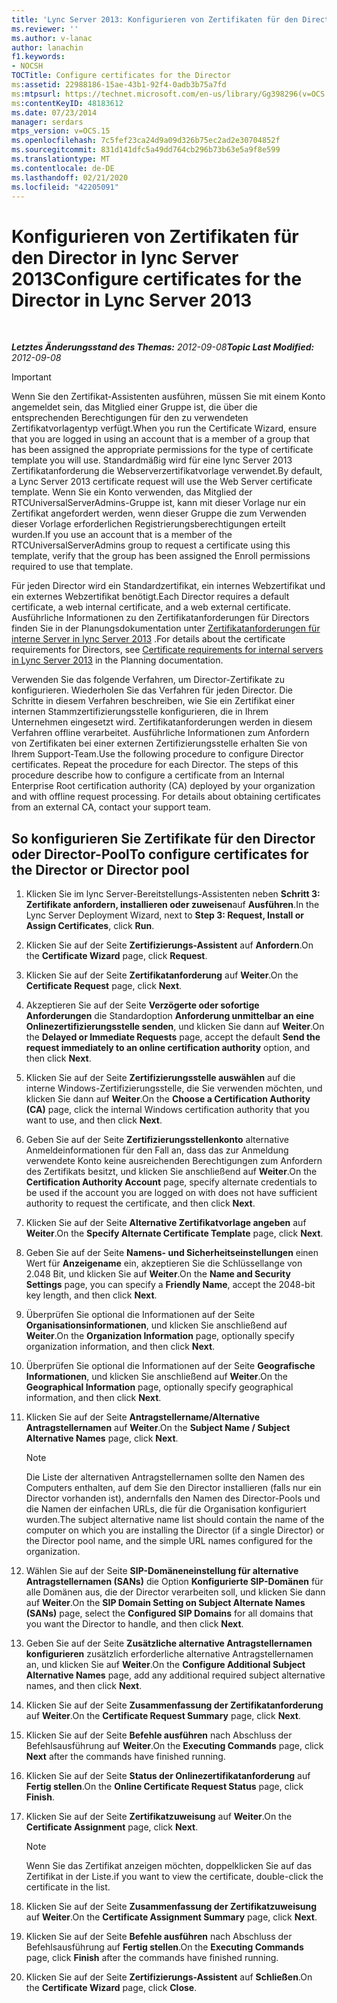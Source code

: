```yaml
---
title: 'Lync Server 2013: Konfigurieren von Zertifikaten für den Director'
ms.reviewer: ''
ms.author: v-lanac
author: lanachin
f1.keywords:
- NOCSH
TOCTitle: Configure certificates for the Director
ms:assetid: 22988186-15ae-43b1-92f4-0adb3b75a7fd
ms:mtpsurl: https://technet.microsoft.com/en-us/library/Gg398296(v=OCS.15)
ms:contentKeyID: 48183612
ms.date: 07/23/2014
manager: serdars
mtps_version: v=OCS.15
ms.openlocfilehash: 7c5fef23ca24d9a09d326b75ec2ad2e30704852f
ms.sourcegitcommit: 831d141dfc5a49dd764cb296b73b63e5a9f8e599
ms.translationtype: MT
ms.contentlocale: de-DE
ms.lasthandoff: 02/21/2020
ms.locfileid: "42205091"
---
```

<div data-xmlns="http://www.w3.org/1999/xhtml">

<div class="topic" data-xmlns="http://www.w3.org/1999/xhtml" data-msxsl="urn:schemas-microsoft-com:xslt" data-cs="https://msdn.microsoft.com/">

<div data-asp="https://msdn2.microsoft.com/asp">

# <a name="configure-certificates-for-the-director-in-lync-server-2013"></a><span data-ttu-id="d65c6-102">Konfigurieren von Zertifikaten für den Director in lync Server 2013</span><span class="sxs-lookup"><span data-stu-id="d65c6-102">Configure certificates for the Director in Lync Server 2013</span></span>

</div>

<div id="mainSection">

<div id="mainBody">

<span> </span>

<span data-ttu-id="d65c6-103">_**Letztes Änderungsstand des Themas:** 2012-09-08_</span><span class="sxs-lookup"><span data-stu-id="d65c6-103">_**Topic Last Modified:** 2012-09-08_</span></span>

<div>


> [!IMPORTANT]  
> <span data-ttu-id="d65c6-104">Wenn Sie den Zertifikat-Assistenten ausführen, müssen Sie mit einem Konto angemeldet sein, das Mitglied einer Gruppe ist, die über die entsprechenden Berechtigungen für den zu verwendeten Zertifikatvorlagentyp verfügt.</span><span class="sxs-lookup"><span data-stu-id="d65c6-104">When you run the Certificate Wizard, ensure that you are logged in using an account that is a member of a group that has been assigned the appropriate permissions for the type of certificate template you will use.</span></span> <span data-ttu-id="d65c6-105">Standardmäßig wird für eine lync Server 2013 Zertifikatanforderung die Webserverzertifikatvorlage verwendet.</span><span class="sxs-lookup"><span data-stu-id="d65c6-105">By default, a Lync Server 2013 certificate request will use the Web Server certificate template.</span></span> <span data-ttu-id="d65c6-106">Wenn Sie ein Konto verwenden, das Mitglied der RTCUniversalServerAdmins-Gruppe ist, kann mit dieser Vorlage nur ein Zertifikat angefordert werden, wenn dieser Gruppe die zum Verwenden dieser Vorlage erforderlichen Registrierungsberechtigungen erteilt wurden.</span><span class="sxs-lookup"><span data-stu-id="d65c6-106">If you use an account that is a member of the RTCUniversalServerAdmins group to request a certificate using this template, verify that the group has been assigned the Enroll permissions required to use that template.</span></span>



</div>

<span data-ttu-id="d65c6-107">Für jeden Director wird ein Standardzertifikat, ein internes Webzertifikat und ein externes Webzertifikat benötigt.</span><span class="sxs-lookup"><span data-stu-id="d65c6-107">Each Director requires a default certificate, a web internal certificate, and a web external certificate.</span></span> <span data-ttu-id="d65c6-108">Ausführliche Informationen zu den Zertifikatanforderungen für Directors finden Sie in der Planungsdokumentation unter [Zertifikatanforderungen für interne Server in lync Server 2013](lync-server-2013-certificate-requirements-for-internal-servers.md) .</span><span class="sxs-lookup"><span data-stu-id="d65c6-108">For details about the certificate requirements for Directors, see [Certificate requirements for internal servers in Lync Server 2013](lync-server-2013-certificate-requirements-for-internal-servers.md) in the Planning documentation.</span></span>

<span data-ttu-id="d65c6-p103">Verwenden Sie das folgende Verfahren, um Director-Zertifikate zu konfigurieren. Wiederholen Sie das Verfahren für jeden Director. Die Schritte in diesem Verfahren beschreiben, wie Sie ein Zertifikat einer internen Stammzertifizierungsstelle konfigurieren, die in Ihrem Unternehmen eingesetzt wird. Zertifikatanforderungen werden in diesem Verfahren offline verarbeitet. Ausführliche Informationen zum Anfordern von Zertifikaten bei einer externen Zertifizierungsstelle erhalten Sie von Ihrem Support-Team.</span><span class="sxs-lookup"><span data-stu-id="d65c6-p103">Use the following procedure to configure Director certificates. Repeat the procedure for each Director. The steps of this procedure describe how to configure a certificate from an Internal Enterprise Root certification authority (CA) deployed by your organization and with offline request processing. For details about obtaining certificates from an external CA, contact your support team.</span></span>

<div>

## <a name="to-configure-certificates-for-the-director-or-director-pool"></a><span data-ttu-id="d65c6-113">So konfigurieren Sie Zertifikate für den Director oder Director-Pool</span><span class="sxs-lookup"><span data-stu-id="d65c6-113">To configure certificates for the Director or Director pool</span></span>

1.  <span data-ttu-id="d65c6-114">Klicken Sie im lync Server-Bereitstellungs-Assistenten neben **Schritt 3: Zertifikate anfordern, installieren oder zuweisen**auf **Ausführen**.</span><span class="sxs-lookup"><span data-stu-id="d65c6-114">In the Lync Server Deployment Wizard, next to **Step 3: Request, Install or Assign Certificates**, click **Run**.</span></span>

2.  <span data-ttu-id="d65c6-115">Klicken Sie auf der Seite **Zertifizierungs-Assistent** auf **Anfordern**.</span><span class="sxs-lookup"><span data-stu-id="d65c6-115">On the **Certificate Wizard** page, click **Request**.</span></span>

3.  <span data-ttu-id="d65c6-116">Klicken Sie auf der Seite **Zertifikatanforderung** auf **Weiter**.</span><span class="sxs-lookup"><span data-stu-id="d65c6-116">On the **Certificate Request** page, click **Next**.</span></span>

4.  <span data-ttu-id="d65c6-117">Akzeptieren Sie auf der Seite **Verzögerte oder sofortige Anforderungen** die Standardoption **Anforderung unmittelbar an eine Onlinezertifizierungsstelle senden**, und klicken Sie dann auf **Weiter**.</span><span class="sxs-lookup"><span data-stu-id="d65c6-117">On the **Delayed or Immediate Requests** page, accept the default **Send the request immediately to an online certification authority** option, and then click **Next**.</span></span>

5.  <span data-ttu-id="d65c6-118">Klicken Sie auf der Seite **Zertifizierungsstelle auswählen** auf die interne Windows-Zertifizierungsstelle, die Sie verwenden möchten, und klicken Sie dann auf **Weiter**.</span><span class="sxs-lookup"><span data-stu-id="d65c6-118">On the **Choose a Certification Authority (CA)** page, click the internal Windows certification authority that you want to use, and then click **Next**.</span></span>

6.  <span data-ttu-id="d65c6-119">Geben Sie auf der Seite **Zertifizierungsstellenkonto** alternative Anmeldeinformationen für den Fall an, dass das zur Anmeldung verwendete Konto keine ausreichenden Berechtigungen zum Anfordern des Zertifikats besitzt, und klicken Sie anschließend auf **Weiter**.</span><span class="sxs-lookup"><span data-stu-id="d65c6-119">On the **Certification Authority Account** page, specify alternate credentials to be used if the account you are logged on with does not have sufficient authority to request the certificate, and then click **Next**.</span></span>

7.  <span data-ttu-id="d65c6-120">Klicken Sie auf der Seite **Alternative Zertifikatvorlage angeben** auf **Weiter**.</span><span class="sxs-lookup"><span data-stu-id="d65c6-120">On the **Specify Alternate Certificate Template** page, click **Next**.</span></span>

8.  <span data-ttu-id="d65c6-121">Geben Sie auf der Seite **Namens- und Sicherheitseinstellungen** einen Wert für **Anzeigename** ein, akzeptieren Sie die Schlüssellange von 2.048 Bit, und klicken Sie auf **Weiter**.</span><span class="sxs-lookup"><span data-stu-id="d65c6-121">On the **Name and Security Settings** page, you can specify a **Friendly Name**, accept the 2048-bit key length, and then click **Next**.</span></span>

9.  <span data-ttu-id="d65c6-122">Überprüfen Sie optional die Informationen auf der Seite **Organisationsinformationen**, und klicken Sie anschließend auf **Weiter**.</span><span class="sxs-lookup"><span data-stu-id="d65c6-122">On the **Organization Information** page, optionally specify organization information, and then click **Next**.</span></span>

10. <span data-ttu-id="d65c6-123">Überprüfen Sie optional die Informationen auf der Seite **Geografische Informationen**, und klicken Sie anschließend auf **Weiter**.</span><span class="sxs-lookup"><span data-stu-id="d65c6-123">On the **Geographical Information** page, optionally specify geographical information, and then click **Next**.</span></span>

11. <span data-ttu-id="d65c6-124">Klicken Sie auf der Seite **Antragstellername/Alternative Antragstellernamen** auf **Weiter**.</span><span class="sxs-lookup"><span data-stu-id="d65c6-124">On the **Subject Name / Subject Alternative Names** page, click **Next**.</span></span>
    
    <div>
    

    > [!NOTE]  
    > <span data-ttu-id="d65c6-125">Die Liste der alternativen Antragstellernamen sollte den Namen des Computers enthalten, auf dem Sie den Director installieren (falls nur ein Director vorhanden ist), andernfalls den Namen des Director-Pools und die Namen der einfachen URLs, die für die Organisation konfiguriert wurden.</span><span class="sxs-lookup"><span data-stu-id="d65c6-125">The subject alternative name list should contain the name of the computer on which you are installing the Director (if a single Director) or the Director pool name, and the simple URL names configured for the organization.</span></span>

    
    </div>

12. <span data-ttu-id="d65c6-126">Wählen Sie auf der Seite **SIP-Domäneneinstellung für alternative Antragstellernamen (SANs)** die Option **Konfigurierte SIP-Domänen** für alle Domänen aus, die der Director verarbeiten soll, und klicken Sie dann auf **Weiter**.</span><span class="sxs-lookup"><span data-stu-id="d65c6-126">On the **SIP Domain Setting on Subject Alternate Names (SANs)** page, select the **Configured SIP Domains** for all domains that you want the Director to handle, and then click **Next**.</span></span>

13. <span data-ttu-id="d65c6-127">Geben Sie auf der Seite **Zusätzliche alternative Antragstellernamen konfigurieren** zusätzlich erforderliche alternative Antragstellernamen an, und klicken Sie auf **Weiter**.</span><span class="sxs-lookup"><span data-stu-id="d65c6-127">On the **Configure Additional Subject Alternative Names** page, add any additional required subject alternative names, and then click **Next**.</span></span>

14. <span data-ttu-id="d65c6-128">Klicken Sie auf der Seite **Zusammenfassung der Zertifikatanforderung** auf **Weiter**.</span><span class="sxs-lookup"><span data-stu-id="d65c6-128">On the **Certificate Request Summary** page, click **Next**.</span></span>

15. <span data-ttu-id="d65c6-129">Klicken Sie auf der Seite **Befehle ausführen** nach Abschluss der Befehlsausführung auf **Weiter**.</span><span class="sxs-lookup"><span data-stu-id="d65c6-129">On the **Executing Commands** page, click **Next** after the commands have finished running.</span></span>

16. <span data-ttu-id="d65c6-130">Klicken Sie auf der Seite **Status der Onlinezertifikatanforderung** auf **Fertig stellen**.</span><span class="sxs-lookup"><span data-stu-id="d65c6-130">On the **Online Certificate Request Status** page, click **Finish**.</span></span>

17. <span data-ttu-id="d65c6-131">Klicken Sie auf der Seite **Zertifikatzuweisung** auf **Weiter**.</span><span class="sxs-lookup"><span data-stu-id="d65c6-131">On the **Certificate Assignment** page, click **Next**.</span></span>
    
    <div>
    

    > [!NOTE]  
    > <span data-ttu-id="d65c6-132">Wenn Sie das Zertifikat anzeigen möchten, doppelklicken Sie auf das Zertifikat in der Liste.</span><span class="sxs-lookup"><span data-stu-id="d65c6-132">if you want to view the certificate, double-click the certificate in the list.</span></span>

    
    </div>

18. <span data-ttu-id="d65c6-133">Klicken Sie auf der Seite **Zusammenfassung der Zertifikatzuweisung** auf **Weiter**.</span><span class="sxs-lookup"><span data-stu-id="d65c6-133">On the **Certificate Assignment Summary** page, click **Next**.</span></span>

19. <span data-ttu-id="d65c6-134">Klicken Sie auf der Seite **Befehle ausführen** nach Abschluss der Befehlsausführung auf **Fertig stellen**.</span><span class="sxs-lookup"><span data-stu-id="d65c6-134">On the **Executing Commands** page, click **Finish** after the commands have finished running.</span></span>

20. <span data-ttu-id="d65c6-135">Klicken Sie auf der Seite **Zertifizierungs-Assistent** auf **Schließen**.</span><span class="sxs-lookup"><span data-stu-id="d65c6-135">On the **Certificate Wizard** page, click **Close**.</span></span>

</div>

</div>

<span> </span>

</div>

</div>

</div>

